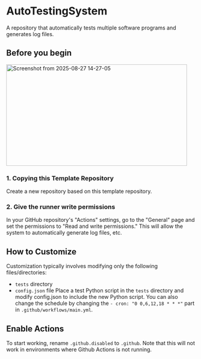 # AutoTestingSystem
A repository that automatically tests multiple software programs and generates log files.

## Before you begin

<img width="480" height="270" alt="Screenshot from 2025-08-27 14-27-05" src="https://github.com/user-attachments/assets/d5bbf70e-4d1b-4d94-a8f1-04cde9606340" />

### 1. Copying this Template Repository
Create a new repository based on this template repository.

### 2. Give the runner write permissions
In your GitHub repository's "Actions" settings, go to the "General" page and set the permissions to "Read and write permissions."
This will allow the system to automatically generate log files, etc.

## How to Customize
Customization typically involves modifying only the following files/directories:
- `tests` directory
- `config.json` file
Place a test Python script in the `tests` directory and modify config.json to include the new Python script.
You can also change the schedule by changing the `- cron: "0 0,6,12,18 * * *"` part in `.github/workflows/main.yml`.

## Enable Actions
To start working, rename `.github.disabled` to `.github`.
Note that this will not work in environments where Github Actions is not running.
